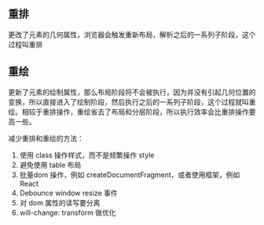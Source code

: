 <!--
 * @Author: 黄遥
 * @Date: 2020-06-27 18:32:33
 * @LastEditors: 黄遥
 * @LastEditTime: 2020-06-27 21:08:13
 * @Description: file content
--> 
## 重排
更改了元素的几何属性，浏览器会触发重新布局，解析之后的一系列子阶段，这个过程叫重排
## 重绘
更新了元素的绘制属性，那么布局阶段将不会被执行，因为并没有引起几何位置的变换，所以直接进入了绘制阶段，然后执行之后的一系列子阶段，这个过程就叫重绘。相较于重排操作，重绘省去了布局和分层阶段，所以执行效率会比重排操作要高一些。

减少重排和重绘的方法：
1. 使用 class 操作样式，而不是频繁操作 style
2. 避免使用 table 布局
3. 批量dom 操作，例如 createDocumentFragment，或者使用框架，例如 React
4. Debounce window resize 事件
5. 对 dom 属性的读写要分离
6. will-change: transform 做优化